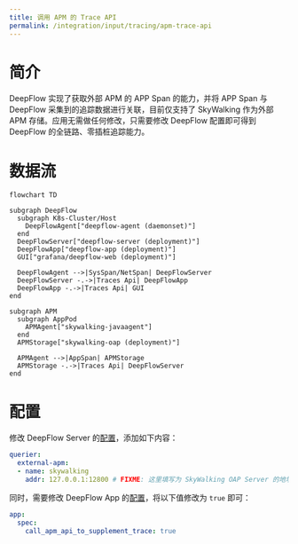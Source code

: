 ```yaml
---
title: 调用 APM 的 Trace API
permalink: /integration/input/tracing/apm-trace-api
---
```


# 简介

DeepFlow 实现了获取外部 APM 的 APP Span 的能力，并将 APP Span 与 DeepFlow 采集到的追踪数据进行关联，目前仅支持了 SkyWalking 作为外部 APM 存储。应用无需做任何修改，只需要修改 DeepFlow 配置即可得到 DeepFlow 的全链路、零插桩追踪能力。

# 数据流

```mermaid
flowchart TD

subgraph DeepFlow
  subgraph K8s-Cluster/Host
    DeepFlowAgent["deepflow-agent (daemonset)"]
  end
  DeepFlowServer["deepflow-server (deployment)"]
  DeepFlowApp["deepflow-app (deployment)"]
  GUI["grafana/deepflow-web (deployment)"]

  DeepFlowAgent -->|SysSpan/NetSpan| DeepFlowServer
  DeepFlowServer -.->|Traces Api| DeepFlowApp
  DeepFlowApp -.->|Traces Api| GUI
end

subgraph APM
  subgraph AppPod
    APMAgent["skywalking-javaagent"]
  end
  APMStorage["skywalking-oap (deployment)"]

  APMAgent -->|AppSpan| APMStorage
  APMStorage -.->|Traces Api| DeepFlowServer
end

```

# 配置

修改 DeepFlow Server 的[配置](https://github.com/deepflowio/deepflow/blob/main/server/server.yaml)，添加如下内容：

```yaml
querier:
  external-apm:
  - name: skywalking
    addr: 127.0.0.1:12800 # FIXME: 这里填写为 SkyWalking OAP Server 的地址，12800 端口为 HTTP 服务默认端口
```

同时，需要修改 DeepFlow App 的[配置](https://github.com/deepflowio/deepflow-app/blob/main/app/app.yaml)，将以下值修改为 `true` 即可：

```yaml
app:
  spec:
    call_apm_api_to_supplement_trace: true
```

